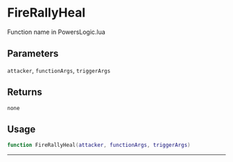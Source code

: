 # FireRallyHeal
Function name in PowersLogic.lua
## Parameters
`attacker`, `functionArgs`, `triggerArgs`
## Returns
`none`
## Usage
```lua
function FireRallyHeal(attacker, functionArgs, triggerArgs)
```
---
